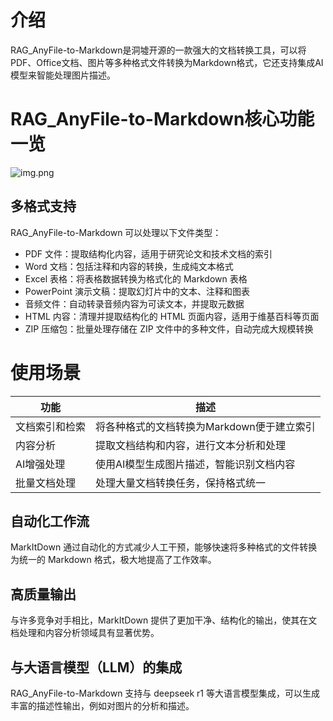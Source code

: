 

# 介绍
RAG_AnyFile-to-Markdown是洞墟开源的一款强大的文档转换工具，可以将PDF、Office文档、图片等多种格式文件转换为Markdown格式，它还支持集成AI模型来智能处理图片描述。


# RAG_AnyFile-to-Markdown核心功能一览

![img.png](files/img.png)

## 多格式支持

RAG_AnyFile-to-Markdown 可以处理以下文件类型：
- PDF 文件：提取结构化内容，适用于研究论文和技术文档的索引
- Word 文档：包括注释和内容的转换，生成纯文本格式
- Excel 表格：将表格数据转换为格式化的 Markdown 表格
- PowerPoint 演示文稿：提取幻灯片中的文本、注释和图表
- 音频文件：自动转录音频内容为可读文本，并提取元数据
- HTML 内容：清理并提取结构化的 HTML 页面内容，适用于维基百科等页面
- ZIP 压缩包：批量处理存储在 ZIP 文件中的多种文件，自动完成大规模转换
# 使用场景
|功能|描述|
|--|--|
文档索引和检索|将各种格式的文档转换为Markdown便于建立索引|
内容分析|提取文档结构和内容，进行文本分析和处理
AI增强处理|使用AI模型生成图片描述，智能识别文档内容
批量文档处理|处理大量文档转换任务，保持格式统一

## 自动化工作流

MarkItDown 通过自动化的方式减少人工干预，能够快速将多种格式的文件转换为统一的 Markdown 格式，极大地提高了工作效率。

## 高质量输出

与许多竞争对手相比，MarkItDown 提供了更加干净、结构化的输出，使其在文档处理和内容分析领域具有显著优势。

## 与大语言模型（LLM）的集成

RAG_AnyFile-to-Markdown 支持与 deepseek r1 等大语言模型集成，可以生成丰富的描述性输出，例如对图片的分析和描述。
